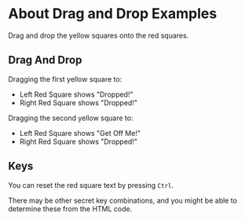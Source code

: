 # About Drag and Drop Examples

<div class="explanation">
        <p>Drag and drop the yellow squares onto the red squares.
        </p>
</div>

## Drag And Drop

Dragging the first yellow square to:

- Left Red Square shows "Dropped!"
- Right Red Square shows "Dropped!"

Dragging the second yellow square to:

- Left Red Square shows "Get Off Me!"
- Right Red Square shows "Dropped!"

## Keys

You can reset the red square text by pressing `Ctrl`.

There may be other secret key combinations, and you might be able to determine these from the HTML code.
